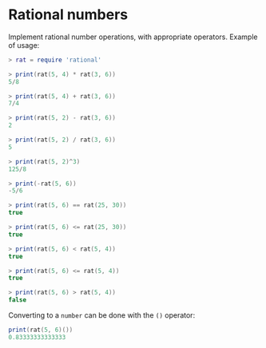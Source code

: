 Rational numbers
================

Implement rational number operations, with appropriate operators.
Example of usage:

```lua
> rat = require 'rational'

> print(rat(5, 4) * rat(3, 6))
5/8

> print(rat(5, 4) + rat(3, 6))
7/4

> print(rat(5, 2) - rat(3, 6))
2

> print(rat(5, 2) / rat(3, 6))
5

> print(rat(5, 2)^3)
125/8

> print(-rat(5, 6))
-5/6

> print(rat(5, 6) == rat(25, 30))
true

> print(rat(5, 6) <= rat(25, 30))
true

> print(rat(5, 6) < rat(5, 4))
true

> print(rat(5, 6) <= rat(5, 4))
true

> print(rat(5, 6) > rat(5, 4))
false
```

Converting to a `number` can be done with the `()` operator:
```lua
print(rat(5, 6)())
0.83333333333333
```
